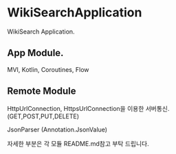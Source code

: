 # WikiSearchApplication

WikiSearch Application.


## App Module.
MVI, Kotlin, Coroutines, Flow

## Remote Module

HttpUrlConnection, HttpsUrlConnection을 이용한 서버통신.(GET,POST,PUT,DELETE)

JsonParser (Annotation.JsonValue)

자세한 부분은 각 모듈 README.md참고 부탁 드립니다.

